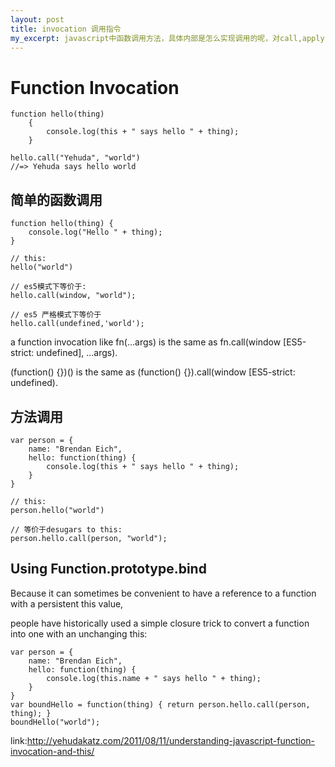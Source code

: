 ```yaml
---
layout: post
title: invocation 调用指令
my_excerpt: javascript中函数调用方法，具体内部是怎么实现调用的呢，对call,apply,bind的理解
---
```


<h1>Function Invocation</h1>

    function hello(thing) 
        { 
            console.log(this + " says hello " + thing);
        }
    
    hello.call("Yehuda", "world") 
    //=> Yehuda says hello world  


<h2>简单的函数调用</h2>

    function hello(thing) {  
        console.log("Hello " + thing);
    }

    // this:
    hello("world")

    // es5模式下等价于:
    hello.call(window, "world");  

    // es5 严格模式下等价于
    hello.call(undefined,'world');


a function invocation like fn(...args) is the same as fn.call(window [ES5-strict: undefined], ...args).

(function() {})() is the same as (function() {}).call(window [ES5-strict: undefined).


<h2>方法调用</h2>

    var person = {  
        name: "Brendan Eich",
        hello: function(thing) {
            console.log(this + " says hello " + thing);
        }
    }

    // this:
    person.hello("world")

    // 等价于desugars to this:
    person.hello.call(person, "world");  
    
<h2>Using Function.prototype.bind</h2>

Because it can sometimes be convenient to have a reference to a function with a persistent this value, 

people have historically used a simple closure trick to convert a function into one with an unchanging this:

    var person = {  
        name: "Brendan Eich",
        hello: function(thing) {
            console.log(this.name + " says hello " + thing);
        }
    }
    var boundHello = function(thing) { return person.hello.call(person, thing); }
    boundHello("world");  

link:http://yehudakatz.com/2011/08/11/understanding-javascript-function-invocation-and-this/
